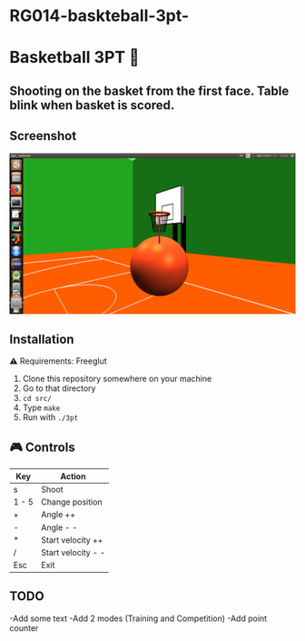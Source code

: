 # RG014-baskteball-3pt-
Basketball 3PT :basketball: 
==============

## Shooting on the basket from the first face. Table blink when basket is scored.

## Screenshot

![3pt](https://raw.githubusercontent.com/DenisAlicic/RG014-baskteball-3pt-/master/screenshots/photo5.png)

## Installation
:warning: Requirements: Freeglut

1. Clone this repository somewhere on your machine
2. Go to that directory
3. ```cd src/```
4. Type `make`
5. Run with `./3pt`

## :video_game: Controls 

| **Key**  | **Action** |
|------|--------|
|s    | Shoot  |
|1 - 5| Change position |
|  + |  Angle ++ |
|  - |  Angle - - |
|  * | Start velocity ++ |
|  / | Start velocity - -|
| Esc| Exit |

## TODO

-Add some text 
-Add 2 modes (Training and Competition)
-Add point counter
